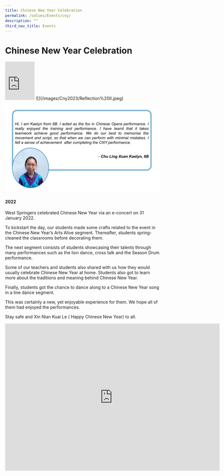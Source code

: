 ```yaml
---
title: Chinese New Year Celebration
permalink: /values/Events/cny/
description: ""
third_nav_title: Events
---
```

# Chinese New Year Celebration 


<iframe allowfullscreen="true" height="125" width="96" frameborder="0" src="https://docs.google.com/presentation/d/e/2PACX-1vRai7vDVttyXq_WgHNwzxdH7a0wIHwbXXq4do_nKsDv8DX98f0BLoUJcIVmkwv33g/embed?start=false&amp;loop=false&amp;delayms=3000"></iframe>
![](/images/Cny2023/Reflection%20II.jpeg)

![](/images/Cny2023/Reflection%20I.jpeg)

#### 2022 

West Springers celebrated Chinese New Year via an e-concert on 31 January 2022.

To kickstart the day, our students made some crafts related to the event in the Chinese New Year’s Arts Alive segment. Thereafter, students spring-cleaned the classrooms before decorating them.

The next segment consists of students showcasing their talents through many performances such as the lion dance, cross talk and the Season Drum performance.

Some of our teachers and students also shared with us how they would usually celebrate Chinese New Year at home. Students also got to learn more about the traditions and meaning behind Chinese New Year.

Finally, students got the chance to dance along to a Chinese New Year song in a line dance segment.

This was certainly a new, yet enjoyable experience for them. We hope all of them had enjoyed the performances.

Stay safe and Xin Nian Kuai Le ( Happy Chinese New Year) to all.

<iframe src="https://docs.google.com/presentation/d/e/2PACX-1vR2xCBgpW-g-_lUToXPgkX7gcVunIygPV8AvEz4gqUsL7wDxdfwh_VYTpu3E0PsiRjdZkFDXgOUwZL1/embed?start=true&amp;loop=true&amp;delayms=3000" frameborder="0" width="700" height="480" allowfullscreen="true"></iframe>